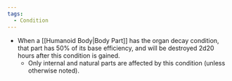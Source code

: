 ```yaml
---
tags:
  - Condition
---
```

- When a [[Humanoid Body|Body Part]] has the organ decay condition, that part has 50% of its base efficiency, and will be destroyed 2d20 hours after this condition is gained.
	- Only internal and natural parts are affected by this condition (unless otherwise noted).
